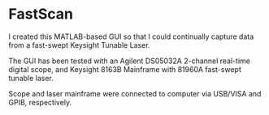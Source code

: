 # FastScan
I created this MATLAB-based GUI so that I could continually capture data from a fast-swept Keysight Tunable Laser.

The GUI has been tested with an Agilent DS05032A 2-channel real-time digital scope, and Keysight 8163B Mainframe with 81960A fast-swept tunable laser.  

Scope and laser mainframe were connected to computer via USB/VISA and GPIB, respectively.  
